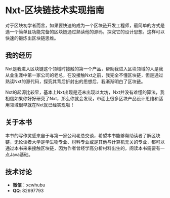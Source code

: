 # Nxt-区块链技术实现指南
对于区块初学者而言，如果要快速的成为一个区块链开发工程师，最简单的方式是选一个简单且功能完备的区块链通过熟读他的源码，探究它的设计思想。这样可以快速的锻炼出区块链思维。

## 我的经历  
Nxt是我进入区块链这个领域时接触的第一个产品，帮助我进入区块领域的人是我从业生涯中第一家公司的老总，在没接触Nxt之前，我完全不懂区块链，但是通过熟读Nxt的源代码，探究其背后折射出的思想后，我渐渐明白了区块链。

Nxt的起源比较早，基本上Nxt出现是还未出现以太坊，Nxt并没有难懂的算法，我相信如果你好好研究了Nxt，那么你就会发现，市面上很多区块产品设计思维和适用领域很早就在Nxt就已经实现啦！

## 关于本书
本书的写作灵感来自于与第一家公司老总交谈，希望本书能够帮助读者了解区块链，无论读者大学是学生物专业、材料专业或是其他与计算机无关的专业，都可以通过本书来来接触区块链，因为作者曾经学高分析材料出生的，阅读本书需要有一点Java基础。

## 技术讨论
* **微信**：xcwhubu
* **QQ**:     82697793